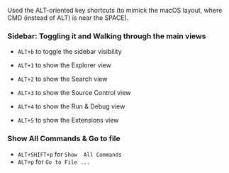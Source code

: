 
Used the ALT-oriented key shortcuts (to mimick the macOS layout, where CMD (instead of ALT) is near the SPACE).

### Sidebar: Toggling it and Walking through the main views

- `ALT+b` to toggle the sidebar visibility

- `ALT+1` to show the Explorer view
- `ALT+2` to show the Search view
- `ALT+3` to show the Source Control view
- `ALT+4` to show the Run & Debug view
- `ALT+5` to show the Extensions view

### Show All Commands & Go to file

- `ALT+SHIFT+p` for `Show  All Commands`
- `ALT+p` for `Go to File ...`

